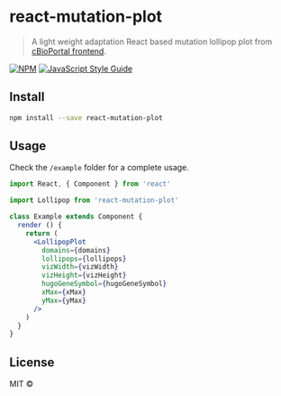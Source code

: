 # react-mutation-plot

> A light weight adaptation React based mutation lollipop plot from [cBioPortal frontend](https://github.com/cBioPortal/cbioportal-frontend).

[![NPM](https://img.shields.io/npm/v/react-mutation-plot.svg)](https://www.npmjs.com/package/react-mutation-plot) [![JavaScript Style Guide](https://img.shields.io/badge/code_style-standard-brightgreen.svg)](https://standardjs.com)

## Install

```bash
npm install --save react-mutation-plot
```

## Usage

Check the `/example` folder for a complete usage. 

```jsx
import React, { Component } from 'react'

import Lollipop from 'react-mutation-plot'

class Example extends Component {
  render () {
    return (
      <LollipopPlot
        domains={domains}
        lollipops={lollipops}
        vizWidth={vizWidth}
        vizHeight={vizHeight}
        hugoGeneSymbol={hugoGeneSymbol}
        xMax={xMax}
        yMax={yMax}
      />
    )
  }
}
```

## License

MIT © [](https://github.com/)

